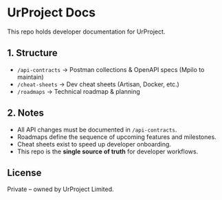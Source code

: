 # UrProject Docs

This repo holds developer documentation for UrProject.

## 1. Structure

- `/api-contracts` → Postman collections & OpenAPI specs (Mpilo to maintain)
- `/cheat-sheets` → Dev cheat sheets (Artisan, Docker, etc.)
- `/roadmaps` → Technical roadmap & planning

## 2. Notes

- All API changes must be documented in `/api-contracts`.
- Roadmaps define the sequence of upcoming features and milestones.
- Cheat sheets exist to speed up developer onboarding.
- This repo is the **single source of truth** for developer workflows.

## License

Private – owned by UrProject Limited.
